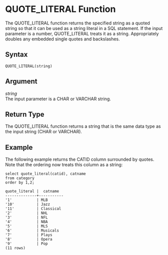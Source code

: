 # QUOTE\_LITERAL Function<a name="r_QUOTE_LITERAL"></a>

The QUOTE\_LITERAL function returns the specified string as a quoted string so that it can be used as a string literal in a SQL statement\. If the input parameter is a number, QUOTE\_LITERAL treats it as a string\. Appropriately doubles any embedded single quotes and backslashes\. 

## Syntax<a name="r_QUOTE_LITERAL-synopsis"></a>

```
QUOTE_LITERAL(string)
```

## Argument<a name="r_QUOTE_LITERAL-argument"></a>

 *string*   
The input parameter is a CHAR or VARCHAR string\. 

## Return Type<a name="r_QUOTE_LITERAL-return-type"></a>

The QUOTE\_LITERAL function returns a string that is the same data type as the input string \(CHAR or VARCHAR\)\. 

## Example<a name="r_QUOTE_LITERAL-example"></a>

The following example returns the CATID column surrounded by quotes\. Note that the ordering now treats this column as a string: 

```
select quote_literal(catid), catname
from category
order by 1,2;

quote_literal |  catname
--------------+-----------
'1'           | MLB
'10'          | Jazz
'11'          | Classical
'2'           | NHL
'3'           | NFL
'4'           | NBA
'5'           | MLS
'6'           | Musicals
'7'           | Plays
'8'           | Opera
'9'           | Pop
(11 rows)
```